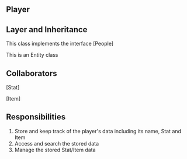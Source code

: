 ## Player



## Layer and Inheritance
This class implements the interface [People]

This is an Entity class

## Collaborators
[Stat]

[Item]
## Responsibilities

1. Store and keep track of the player's data including its name, Stat and Item 
2. Access and search the stored data
3. Manage the stored Stat/Item data

